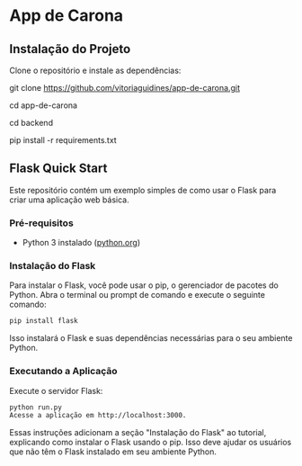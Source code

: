 # App de Carona

## Instalação do Projeto

Clone o repositório e instale as dependências:   

git clone https://github.com/vitoriaguidines/app-de-carona.git

cd app-de-carona

cd backend

pip install -r requirements.txt

## Flask Quick Start

Este repositório contém um exemplo simples de como usar o Flask para criar uma aplicação web básica.

### Pré-requisitos

- Python 3 instalado ([python.org](https://www.python.org/downloads/))

### Instalação do Flask

Para instalar o Flask, você pode usar o pip, o gerenciador de pacotes do Python. Abra o terminal ou prompt de comando e execute o seguinte comando:

```bash
pip install flask
```
Isso instalará o Flask e suas dependências necessárias para o seu ambiente Python.


### Executando a Aplicação
Execute o servidor Flask:

```bash
python run.py
Acesse a aplicação em http://localhost:3000.
```

Essas instruções adicionam a seção "Instalação do Flask" ao tutorial, explicando como instalar o Flask usando o pip. Isso deve ajudar os usuários que não têm o Flask instalado em seu ambiente Python.

